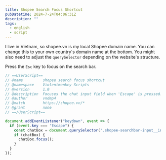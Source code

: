 ```yaml
---
title: Shopee Search Focus Shortcut
pubDatetime: 2024-7-24T04:06:31Z
description: ""
tags:
  - english
  - script
---
```


I live in Vietnam, so shopee.vn is my local Shopee domain name. You can change this to your own country's domain name at the bottom. You might also need to adjust the `querySelector` depending on the website's structure.

Press the `Esc` key to focus on the search bar.

```js
// ==UserScript==
// @name         shopee search focus shortcut
// @namespace    Violentmonkey Scripts
// @version      1.0
// @description  Focuses the chat input field when 'Escape' is pressed.
// @author       vndmp4
// @match        https://shopee.vn/*
// @grant        none
// ==/UserScript==

document.addEventListener("keydown", event => {
  if (event.key === "Escape") {
    const chatBox = document.querySelector(".shopee-searchbar-input__input");
    if (chatBox) {
      chatBox.focus();
    }
  }
});
```
